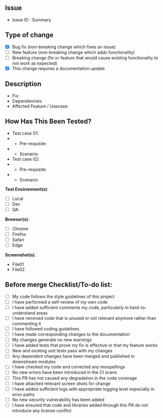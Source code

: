 
## Issue
<!-- Please mention Issue ID and Summary here as given in JIRA in the following format-->
* Issue ID : Summary

## Type of change
<!-- One or more options can be selected -->

- [X] Bug fix (non-breaking change which fixes an issue)
- [ ] New feature (non-breaking change which adds functionality)
- [ ] Breaking change (fix or feature that would cause existing functionality to not work as expected)
- [X] This change requires a documentation update

## Description
<!-- Description should include:
- Summary of the changes describing what was fixed and how
- List of dependencies if any required for this PR -->

* Fix:
* Dependencies:
* Affected Feature / Usecase:

## How Has This Been Tested?
<!-- Please describe the tests that you ran to verify your changes. Provide instructions so we can reproduce. Please also list any relevant details for your test configuration -->

* Test case 01:
* * Pre-requisite:
* * Scenario:
* Test case 02:
* * Pre-requisite:
* * Scenario:

**Test Environment(s)**:
- [ ] Local
- [ ] Dev
- [ ] QA

**Browser(s)**:
- [ ] Chrome
- [ ] Firefox
- [ ] Safari
- [ ] Edge

**Screenshot(s)**:
<!-- Include a screenshot of the relevant feature tested during dev-testing -->

* File01
* File02

## Before merge Checklist/To-do list:
- [ ] My code follows the style guidelines of this project
- [ ] I have performed a self-review of my own code
- [ ] I have added sufficient comments my code, particularly in hard-to-understand areas
- [ ] I have removed code that is unused or not relevant anymore rather than commenting it
- [ ] I have followed coding guidelines
- [ ] I have made corresponding changes to the documentation
- [ ] My changes generate no new warnings
- [ ] I have added tests that prove my fix is effective or that my feature works
- [ ] New and existing unit tests pass with my changes
- [ ] Any dependent changes have been merged and published in downstream modules
- [ ] I have checked my code and corrected any misspellings
- [ ] No new errors have been introduced in the CI scans
- [ ] This PR has not caused any degradation in the code coverage
- [ ] I have attached relevant screen shots for change
- [ ] I have added sufficient logs with appropriate logging level especially in error paths
- [ ] No new security vulnerability has been added
- [ ] I have ensured that code and libraries added through this PR do not introduce any license conflict
